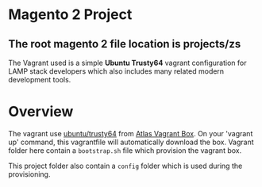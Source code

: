# Magento 2 Project

## The root magento 2 file location is projects/zs

The Vagrant used is a simple __Ubuntu Trusty64__ vagrant configuration for LAMP stack developers which also includes many related modern development tools.


# Overview
The vagrant use [ubuntu/trusty64](https://atlas.hashicorp.com/ubuntu/boxes/trusty64) from [Atlas Vagrant Box](https://atlas.hashicorp.com/boxes/search?utm_source=vagrantcloud.com&vagrantcloud=1).
  On your 'vagrant up' command, this vagrantfile will automatically download the box. Vagrant folder here contain a `bootstrap.sh` file which provision the vagrant box.
  
  This project folder also contain a `config` folder which is used during the provisioning. 



